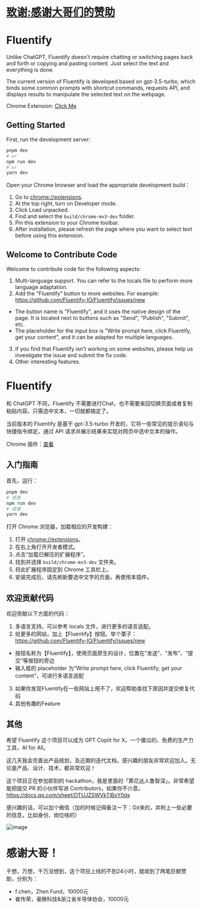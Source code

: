 # [致谢:感谢大哥们的赞助](#%E6%84%9F%E8%B0%A2%E5%A4%A7%E5%93%A5)



# Fluentify

Unlike ChatGPT, Fluentify doesn't require chatting or switching pages back and forth or copying and pasting content. Just select the text and everything is done.
 
The current version of Fluentify is developed based on gpt-3.5-turbo, which binds some common prompts with shortcut commands, requests API, and displays results to manipulate the selected text on the webpage.

Chrome Extension: [Click Me](https://chrome.google.com/webstore/detail/fluentify/biaggnjibplcfekllonekbonhfgchopo?utm_source=link&amp;utm_medium=git&amp)


## Getting Started

First, run the development server:

```bash
pnpm dev
# or
npm run dev
# or
yarn dev
```

Open your Chrome browser and load the appropriate development build：

1. Go to [chrome://extensions](chrome://extensions).
2. At the top right, turn on Developer mode.
3. Click Load unpacked.
4. Find and select the `build/chrome-mv3-dev` folder.
5. Pin this extension to your Chrome toolbar.
6. After installation, please refresh the page where you want to select text before using this extension.

## Welcome to Contribute Code
Welcome to contribute code for the following aspects:
1. Multi-language support. You can refer to the locals file to perform more language adaptation.
2. Add the "Fluentify" button to more websites. For example: https://github.com/Fluentify-IO/Fluentify/issues/new
- The button name is "Fluentify", and it uses the native design of the page. It is located next to buttons such as "Send", "Publish", "Submit", etc.
- The placeholder for the input box is "Write prompt here, click Fluentify, get your content", and it can be adapted for multiple languages.
3. If you find that Fluentify isn't working on some websites, please help us investigate the issue and submit the fix code.
4. Other interesting features.

# Fluentify
和 ChatGPT 不同，Fluentify 不需要进行Chat，也不需要来回切换页面或者复制粘贴内容。只需选中文本，一切就都搞定了。

当前版本的 Fluentify 是基于 gpt-3.5-turbo 开发的，它将一些常见的提示语句与快捷指令绑定，通过 API 请求并展示结果来实现对网页中选中文本的操作。

Chrome 插件：[查看](https://chrome.google.com/webstore/detail/fluentify/biaggnjibplcfekllonekbonhfgchopo?utm_source=link&amp;utm_medium=git&amp)

## 入门指南

首先，运行：

```bash
pnpm dev
# 或者
npm run dev
# 或者
yarn dev
```

打开 Chrome 浏览器，加载相应的开发构建：

1. 打开 [chrome://extensions](chrome://extensions)。
2. 在右上角打开开发者模式。
3. 点击“加载已解压的扩展程序”。
4. 找到并选择 `build/chrome-mv3-dev` 文件夹。
5. 将此扩展程序固定到 Chrome 工具栏上。
6. 安装完成后，请先刷新要选中文字的页面，再使用本插件。



## 欢迎贡献代码
欢迎贡献以下方面的代码：
1. 多语言支持。可以参考 locals 文件，进行更多的语言适配。
2. 给更多的网站，加上【Fluentify】按钮。举个栗子： https://github.com/Fluentify-IO/Fluentify/issues/new
- 按钮名称为【Fluentify】，使用页面原生的设计，位置在“发送”、“发布”、“提交”等按钮的旁边
- 输入框的 placeholder 为“Write prompt here, click Fluentify, get your content”，可进行多语言适配
3. 如果你发现Fluentify在一些网站上用不了，欢迎帮助查找下原因并提交修复代码
4. 其他有趣的Feature


## 其他

希望 Fluentify 这个项目可以成为 GPT Coplit for X，一个傻瓜的、免费的生产力工具，AI for All。

这几天我会完善出产品规划，及近期的迭代文档，感兴趣的朋友非常欢迎加入。无论是产品、设计、技术，都非常欢迎！

这个项目正在参加即刻的 hackathon，我是里面的「葬花达人鲁智深」。非常希望能把提交 PR 的小伙伴写进 Contributors，如果你不介意。
https://docs.qq.com/sheet/DTUJZSWVkTlBxY0ds

感兴趣的话，可以加个微信（加的时候记得备注一下：Git来的，并附上一些必要的信息，比如身份、岗位啥的）

![image](https://user-images.githubusercontent.com/6043666/224199335-55b16eee-1c04-43cd-985c-27ccec9ab731.png)


# 感谢大哥！
千想，万想，千万没想到，这个项目上线的不到24小时，就收到了两笔巨额赞助，分别为：
- f.chen，Zhen Fund，10000元
- 崔传荣，毫微科技&浙江省半导体协会，10000元

